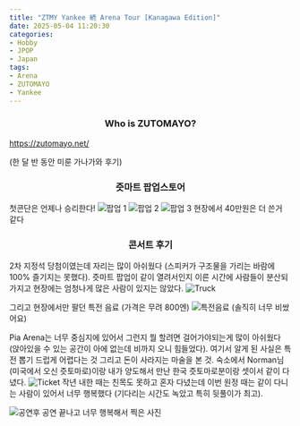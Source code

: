 ```yaml
---
title: "ZTMY Yankee 続 Arena Tour [Kanagawa Edition]"
date: 2025-05-04 11:20:30
categories:
- Hobby
- JPOP
- Japan
tags:
- Arena
- ZUTOMAYO
- Yankee
---
```


### <center>Who is ZUTOMAYO?</center>
<https://zutomayo.net/>

(한 달 반 동안 미룬 가나가와 후기)

### <center>즛마트 팝업스토어</center>
첫콘단은 언제나 승리한다!
![팝업 1](/post_image/25_03_29/popup5.jpeg)
![팝업 2](/post_image/25_03_29/popup3.jpeg)
![팝업 3](/post_image/25_03_29/popup1.jpeg)
현장에서 40만원은 더 쓴거 같다

### <center>콘서트 후기</center>
2차 지정석 당첨이였는데 자리는 많이 아쉬웠다 (스피커가 구조물을 가리는 바람에 100% 즐기지는 못했다). 즛마트 팝업이 같이 열려서인지 이른 시간에 사람들이 분산되가지고 현장에는 엄청나게 많은 사람이 있지는 않았다. 
![Truck](/post_image/25_03_29/truck.jpeg)

그리고 현장에서만 팔던 특전 음료 (가격은 무려 800엔)
![특전음료](/post_image/25_03_29/drink.jpeg)
(솔직히 너무 비쌌어요)

Pia Arena는 너무 중심지에 있어서 그런지 뭘 할려면 걸어가야되는게 많이 아쉬웠다 (앉아있을 수 있는 공간이 아에 없는데 비까지 오니 힘들었다). 여기서 알게 된 사실은 특전 뽑기 드럽게 어렵다는 것 그리고 돈이 사라지는 마술을 본 것. 숙소에서 Norman님(미국에서 오신 즛토마로)이랑 내가 양도해서 만난 한국 즛토마로분이랑 셋이서 같이 다녔다. 
![Ticket](/post_image/25_03_29/ticket.jpeg)
작년 내한 때는 친목도 못하고 혼자 다녔는데 이번 원정 때는 같이 다니는 사람이 있어서 너무 행복했다 (기다리는 시간도 녹았고 특히 뒷풀이가 최고). 

![공연후](/post_image/25_03_29/after_show.jpeg)
공연 끝나고 너무 행복해서 찍은 사진